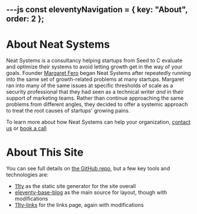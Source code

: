 ---js
const eleventyNavigation = {
	key: "About",
	order: 2
};
---
# About Neat Systems

Neat Systems is a consultancy helping startups from Seed to C evaluate and optimize their systems to avoid letting growth get in the way of your goals. Founder [Margaret Fero](https://www.margaretfero.com/) began Neat Systems after repeatedly running into the same set of growth-related problems at many startups. Margaret ran into many of the same issues at specific thresholds of scale as a security professional that they had seen as a technical writer *and* in their support of marketing teams. Rather than continue approaching the same problems from different angles, they decided to offer a systemic approach to treat the root causes of startups' growing pains.

To learn more about how Neat Systems can help your organization, [contact us](https://www.neatsystems.dev/contact) or [book a call](https://calendar.google.com/calendar/u/0/appointments/schedules/AcZssZ0l8wwk__O7t1icTZ5MJU7S4b7yssXide30lGwA6RTmj93ztrt_VAcdRk2HslCtcOI5K_zWTg4L)

# About This Site

You can see full details on [the GitHub repo](https://github.com/Neat-Systems/Neat-Systems.github.io), but a few key tools and technologies are:
- [11ty](https://github.com/11ty/eleventy) as the static site generator for the site overall
- [eleventy-base-blog](https://github.com/11ty/eleventy-base-blog) as the main source for layout, though with modifications
- [11ty-links](https://github.com/BenjaminEHowe/11ty-links/) for the links page, again with modifications
